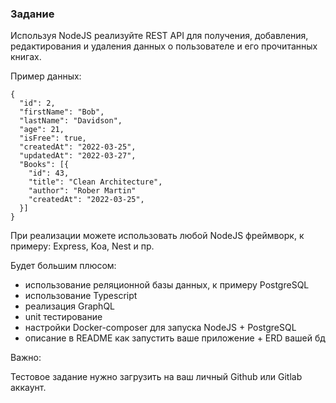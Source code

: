 ### Задание

Используя NodeJS реализуйте REST API для получения, добавления, редактирования и удаления данных о пользователе и его прочитанных книгах.

Пример данных:
```
{
  "id": 2,
  "firstName": "Bob",
  "lastName": "Davidson",
  "age": 21,
  "isFree": true,
  "createdAt": "2022-03-25",
  "updatedAt": "2022-03-27",
  "Books": [{
    "id": 43,
    "title": "Clean Architecture",
    "author": "Rober Martin"
    "createdAt": "2022-03-25",
  }]
}
```

При реализации можете использовать любой NodeJS фреймворк, к примеру: Express, Koa, Nest и пр.

Будет большим плюсом:
 + использование реляционной базы данных, к примеру PostgreSQL
 + использование Typescript
 + реализация GraphQL
 + unit тестирование
 + настройки Docker-composer для запуска NodeJS + PostgreSQL
 + описание в README как запустить ваше приложение + ERD вашей бд

Важно:

Тестовое задание нужно загрузить на ваш личный Github или Gitlab аккаунт.